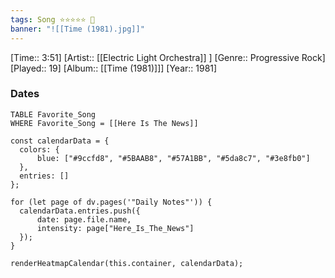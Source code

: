 ```yaml
---
tags: Song ⭐⭐⭐⭐⭐ 💛
banner: "![[Time (1981).jpg]]"
---
```

[Time:: 3:51]
[Artist:: [[Electric Light Orchestra]] ]
[Genre:: Progressive Rock]
[Played:: 19]
[Album:: [[Time (1981)]]]
[Year:: 1981]
### Dates
````dataview
TABLE Favorite_Song
WHERE Favorite_Song = [[Here Is The News]]
````

  ```dataviewjs
const calendarData = { 
	colors: { 
		blue: ["#9ccfd8", "#5BAAB8", "#57A1BB", "#5da8c7", "#3e8fb0"] 
	}, 
	entries: [] 
}; 

for (let page of dv.pages('"Daily Notes"')) { 
	calendarData.entries.push({ 
		date: page.file.name, 
		intensity: page["Here_Is_The_News"]
	}); 
} 

renderHeatmapCalendar(this.container, calendarData);
```
